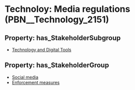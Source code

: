 # Technoloy: __Media regulations__ (PBN__Technology_2151)

## Property: has_StakeholderSubgroup

* [Technology and Digital Tools](PBN__TechSubgroup_55)

## Property: has_StakeholderGroup

* [Social media](PBN__TechGroup_1)
* [Enforcement measures](PBN__TechGroup_7)

